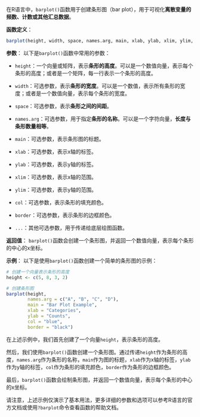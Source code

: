 在R语言中，`barplot()`函数用于创建条形图（bar plot），用于可视化**离散变量的频数、计数或其他汇总数据**。

**函数定义**：
```R
barplot(height, width, space, names.arg, main, xlab, ylab, xlim, ylim, col, border, ...)
```

**参数**：
以下是`barplot()`函数中常用的参数：

- `height`：一个向量或矩阵，表示**条形的高度**。可以是一个数值向量，表示每个条形的高度；或者是一个矩阵，每一行表示一个条形的高度。

- `width`：可选参数，表示**条形的宽度**。可以是一个数值，表示所有条形的宽度；或者是一个数值向量，表示每个条形的宽度。

- `space`：可选参数，表示**条形之间的间距**。

- `names.arg`：可选参数，用于指定**条形的名称**。可以是一个字符向量，**长度与条形数量相等**。

- `main`：可选参数，表示条形图的标题。

- `xlab`：可选参数，表示x轴的标签。

- `ylab`：可选参数，表示y轴的标签。

- `xlim`：可选参数，表示x轴的范围。

- `ylim`：可选参数，表示y轴的范围。

- `col`：可选参数，表示条形的填充颜色。

- `border`：可选参数，表示条形的边框颜色。

- `...`：其他可选参数，用于传递给底层绘图函数。

**返回值**：
`barplot()`函数会创建一个条形图，并返回一个数值向量，表示每个条形的中心的x坐标。

**示例**：
以下是使用`barplot()`函数创建一个简单的条形图的示例：

```R
# 创建一个向量表示条形的高度
height <- c(5, 8, 3, 2)

# 创建条形图
barplot(height, 
        names.arg = c("A", "B", "C", "D"),
        main = "Bar Plot Example",
        xlab = "Categories",
        ylab = "Counts",
        col = "blue",
        border = "black")
```

在上述示例中，我们首先创建了一个向量`height`，表示条形的高度。

然后，我们使用`barplot()`函数创建一个条形图。通过传递`height`作为条形的高度，`names.arg`作为条形的名称，`main`作为图的标题，`xlab`作为x轴的标签，`ylab`作为y轴的标签，`col`作为条形的填充颜色，`border`作为条形的边框颜色。

最后，`barplot()`函数会绘制条形图，并返回一个数值向量，表示每个条形的中心的x坐标。

请注意，上述示例仅演示了基本用法，更多详细的参数和选项可以参考R语言的官方文档或使用`?barplot`命令查看函数的帮助文档。